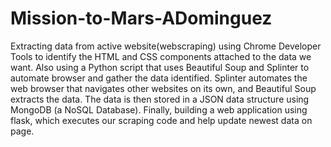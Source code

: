 # Mission-to-Mars-ADominguez
Extracting data from active website(webscraping) using Chrome Developer Tools to identify the HTML and CSS components attached to the data we want. Also using a Python script that uses Beautiful Soup and Splinter to automate browser and gather the data identified. 
Splinter automates the web browser that navigates other websites on its own, and Beautiful Soup extracts the data. 
The data is then stored in a JSON data structure using MongoDB (a NoSQL Database).
Finally, building a web application using flask, which executes our scraping code and help update newest data on page.
